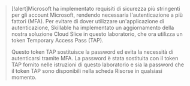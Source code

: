 >[!alert]Microsoft ha implementato requisiti di sicurezza più stringenti per gli account Microsoft, rendendo necessaria l'autenticazione a più fattori (MFA). Per evitare di dover utilizzare un'applicazione di autenticazione, Skillable ha implementato un aggiornamento della nostra soluzione Cloud Slice in questo laboratorio, che ora utilizza un token Temporary Access Pass (TAP).
>
>Questo token TAP sostituisce la password ed evita la necessità di autenticarsi tramite MFA. La password è stata sostituita con il token TAP fornito nelle istruzioni di questo laboratorio e sia la password che il token TAP sono disponibili nella scheda Risorse in qualsiasi momento.
